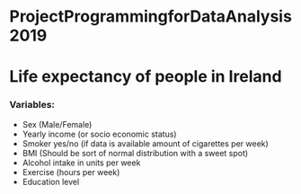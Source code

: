 # ProjectProgrammingforDataAnalysis2019

# Life expectancy of people in Ireland

### Variables:
- Sex (Male/Female)
- Yearly income (or socio economic status)
- Smoker yes/no (if data is available amount of cigarettes per week)
- BMI (Should be sort of normal distribution with a sweet spot)
- Alcohol intake in units per week
- Exercise (hours per week)
- Education level

